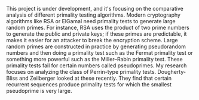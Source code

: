 This project is under development, and it's focusing on the comparative analysis of different primality testing algorithms.
Modern cryptography algorithms like RSA or ElGamal need primality tests to generate large random primes. 
For instance, RSA uses the product of two prime numbers to generate the public and private keys; if these primes are predictable, it makes it easier for an attacker to break the encryption scheme. 
Large random primes are constructed in practice by generating pseudorandom numbers and then doing a primality test such as the Fermat primality test or something more powerful such as the Miller–Rabin primality test. 
These primality tests fail for certain numbers called pseudoprimes. 
My research focuses on analyzing the class of Perrin-type primality tests. Dougherty-Bliss and Zeilberger looked at these recently. They find that certain recurrent sequences produce primality tests for which the smallest pseudoprime is very large.
